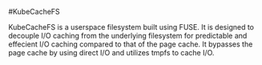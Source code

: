 #KubeCacheFS

KubeCacheFS is a userspace filesystem built using FUSE.
It is designed to decouple I/O caching from the underlying
filesystem for predictable and effecient I/O caching compared
to that of the page cache. It bypasses the page cache by using
direct I/O and utilizes tmpfs to cache I/O.
